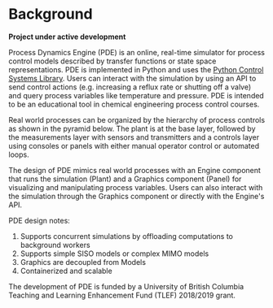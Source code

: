 # Background

**Project under active development**

Process Dynamics Engine (PDE) is an online, real-time simulator for process control models described by transfer functions or state space representations. PDE is implemented in Python and uses the [Python Control Systems Library](https://github.com/python-control/python-control). Users can interact with the simulation by using an API to send control actions (e.g. increasing a reflux rate or shutting off a valve) and query process variables like temperature and pressure. PDE is intended to be an educational tool in chemical engineering process control courses.

Real world processes can be organized by the hierarchy of process controls as shown in the pyramid below. The plant is at the base layer, followed by the measurements layer with sensors and transmitters and a controls layer using consoles or panels with either manual operator control or automated loops.

The design of PDE mimics real world processes with an Engine component that runs the simulation (Plant) and a Graphics component (Panel) for visualizing and manipulating process variables. Users can also interact with the simulation through the Graphics component or directly with the Engine's API.

PDE design notes:
1. Supports concurrent simulations by offloading computations to background workers
2. Supports simple SISO models or complex MIMO models
3. Graphics are decoupled from Models
4. Containerized and scalable

The development of PDE is funded by a University of British Columbia Teaching and Learning Enhancement Fund (TLEF) 2018/2019 grant.
